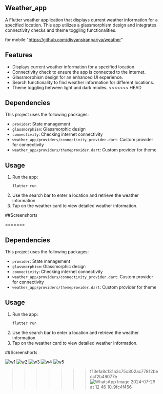 ## Weather_app

A Flutter weather application that displays current weather information for a specified location. This app utilizes a glassmorphism design and integrates connectivity checks and theme toggling functionalities.

  for mobile
   "https://github.com/divyansiranpariya/weather"

## Features

- Displays current weather information for a specified location.
- Connectivity check to ensure the app is connected to the internet.
- Glassmorphism design for an enhanced UI experience.
- Search functionality to find weather information for different locations.
- Theme toggling between light and dark modes.
<<<<<<< HEAD


## Dependencies

This project uses the following packages:

- `provider`: State management
- `glassmorphism`: Glassmorphic design
- `connectivity`: Checking internet connectivity
- `weather_app/providers/connectivity_provider.dart`: Custom provider for connectivity
- `weather_app/providers/themeprovider.dart`: Custom provider for theme

## Usage

1. Run the app:
    ```bash
    flutter run
    ```
2. Use the search bar to enter a location and retrieve the weather information.
3. Tap on the weather card to view detailed weather information.


##Screenshorts


=======


## Dependencies

This project uses the following packages:

- `provider`: State management
- `glassmorphism`: Glassmorphic design
- `connectivity`: Checking internet connectivity
- `weather_app/providers/connectivity_provider.dart`: Custom provider for connectivity
- `weather_app/providers/themeprovider.dart`: Custom provider for theme

## Usage

1. Run the app:
    ```bash
    flutter run
    ```
2. Use the search bar to enter a location and retrieve the weather information.
3. Tap on the weather card to view detailed weather information.


##Screenshorts

![w1](https://github.com/user-attachments/assets/bcd5d0c4-04ea-4369-bfcf-5c41cc0cf63f)
![w2](https://github.com/user-attachments/assets/7cbca4ef-eac6-4654-a4ee-61a2ce486964)
![w3](https://github.com/user-attachments/assets/80aedd55-fb81-4553-bad1-411b9757bc70)
![w4](https://github.com/user-attachments/assets/77881143-f314-410a-a851-4eeb8b182413)
![w5](https://github.com/user-attachments/assets/ce9f1b98-5e98-43e7-92e3-785b5d747304)
>>>>>>> f13efa8c131a3c75c802ac77812beccf2b49077e
![WhatsApp Image 2024-07-29 at 12 46 10_9fc4f456](https://github.com/user-attachments/assets/87a8fa4c-1231-41dc-a50b-bf38429b1f42)
